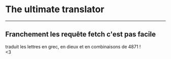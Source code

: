 # The ultimate translator
---
Franchement les requête fetch c'est pas facile
---

traduit les lettres en grec, en dieux et en combinaisons de 4871 !  
<3
